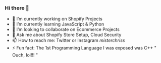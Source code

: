 ### Hi there 👋

- 🔭 I’m currently working on Shopify Projects
- 🌱 I’m currently learning JavaScript & Python
- 👯 I’m looking to collaborate on Ecommerce Projects
- 💬 Ask me about Shopify Store Setup, Cloud Security
- 📫 How to reach me: Twitter or Instagram _misterchriss_
- ⚡ Fun fact: The 1st Programming Language I was exposed was C++ " Ouch, lol!!! "
